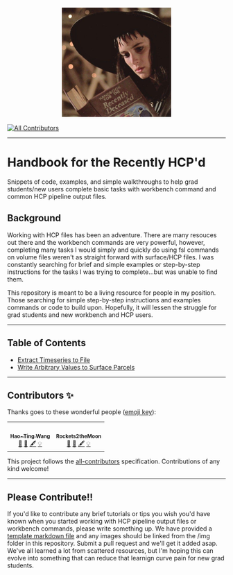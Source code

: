 <p align="center"><img width=50% src="img/handbook.jpg"></p> 

<!-- ALL-CONTRIBUTORS-BADGE:START - Do not remove or modify this section -->
[![All Contributors](https://img.shields.io/badge/all_contributors-2-orange.svg?style=flat-square)](#contributors-)
<!-- ALL-CONTRIBUTORS-BADGE:END -->

---
# Handbook for the Recently HCP'd
Snippets of code, examples, and simple walkthroughs to help grad students/new users complete basic tasks with workbench command and common HCP pipeline output files. 

## Background
Working with HCP files has been an adventure. There are many resouces out there and the workbench commands are very powerful, however, completing many tasks I would simply and quickly do using fsl commands on volume files weren't as straight forward with surface/HCP files. I was constantly searching for brief and simple examples or step-by-step instructions for the tasks I was trying to complete...but was unable to find them. 

This repository is meant to be a living resource for people in my position. Those searching for simple step-by-step instructions and examples commands or code to build upon. Hopefully, it will lessen the struggle for grad students and new workbench and HCP users. 

---
## Table of Contents
- [Extract Timeseries to File](md_files/timeseries_to_file.md)  
- [Write Arbitrary Values to Surface Parcels](md_files/values_on_parcels.md)   

---
## Contributors ✨
Thanks goes to these wonderful people ([emoji key](https://allcontributors.org/docs/en/emoji-key)):

<!-- ALL-CONTRIBUTORS-LIST:START - Do not remove or modify this section -->
<!-- prettier-ignore-start -->
<!-- markdownlint-disable -->
<table>
  <tr>
    <td align="center"><a href="https://wanghaoting.com/"><img src="https://avatars.githubusercontent.com/u/13743617?v=4?s=100" width="100px;" alt=""/><br /><sub><b>Hao-Ting Wang</b></sub></a><br /><a href="#ideas-htwangtw" title="Ideas, Planning, & Feedback">🤔</a> <a href="#design-htwangtw" title="Design">🎨</a> <a href="#content-htwangtw" title="Content">🖋</a> <a href="#example-htwangtw" title="Examples">💡</a></td>
    <td align="center"><a href="http://damiondemeter.com"><img src="https://avatars.githubusercontent.com/u/6740413?v=4?s=100" width="100px;" alt=""/><br /><sub><b>Rockets2theMoon</b></sub></a><br /><a href="#ideas-iamdamion" title="Ideas, Planning, & Feedback">🤔</a> <a href="#design-iamdamion" title="Design">🎨</a> <a href="#content-iamdamion" title="Content">🖋</a> <a href="#example-iamdamion" title="Examples">💡</a></td>
  </tr>
</table>

<!-- markdownlint-restore -->
<!-- prettier-ignore-end -->

<!-- ALL-CONTRIBUTORS-LIST:END -->

This project follows the [all-contributors](https://github.com/all-contributors/all-contributors) specification. Contributions of any kind welcome!

---
## Please Contribute!!
If you'd like to contribute any brief tutorials or tips you wish you'd have known when you started working with HCP pipeline output files or workbench commands, please write something up. We have provided a [template markdown file](https://github.com/iamdamion/HCP-snippets/blob/main/md_files/template.md) and any images should be linked from the /img folder in this repository. Submit a pull request and we'll get it added asap. We've all learned a lot from scattered resources, but I'm hoping this can evolve into something that can reduce that learnign curve pain for new grad students. 


